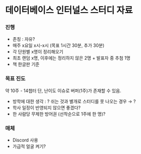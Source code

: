 # 데이터베이스 인터널스 스터디 자료

### 진행
- 존칭 : 자유?
- 매주 x요일 x시-x시 (목표 1시간 30분, 추가 30분)
- 각 단원별 x명이 정리해오기
- 최초 랜덤 x명, 이후에는 정리하지 않은 2명 + 발표자 중 추첨 1명
- 책 한글판 기준

### 목표 진도
약 10주 - 14챕터
단, 난이도 이슈로 버퍼(1주)가 존재할 수 있음.

- 방학에 대한 생각 : ?
쉬는 것과 별개로 스터디를 못 나오는 경우 → ?
- 학사 일정이 반영되지 않으면 좋겠다?
- 한 사람당 무제한 방어권 (선착순으로 1주에 한 명)?

### 매체
- Discord 사용
- 가급적 얼굴 켜기?
